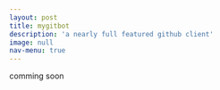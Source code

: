 ```yaml
---
layout: post
title: mygitbot
description: 'a nearly full featured github client'
image: null
nav-menu: true
---
```


comming soon